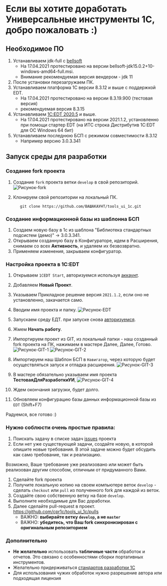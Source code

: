 # Если вы хотите доработать Универсальные инструменты 1С, добро пожаловать :)

## Необходимое ПО

1. Устанавливаем jdk-full с [bellsoft](https://bell-sw.com/pages/downloads/) 
   * На 17.04.2021 протестировано на версии bellsoft-jdk15.0.2+10-windows-amd64-full.msi.
   * Внимание рекомендуемая версия вендером - jdk 11
1. После установки перезагружаем ПК. 
1. Устанавливаем платформа 1С версии 8.3.12 и выше с поддержкой EDT.
   * На 17.04.2021 протестировано на версии 8.3.19.900 (тестовая версия)
   * рекомендуемая версия 8.3.15
1. Устанавливаем [1С:EDT 2020.5](https://edt.1c.ru/docs/new/download.php) и выше.
   * На 17.04.2021 протестировано на версии 2021.1.2, установленно при помощи стартер EDT (на ИТС строка Дистрибутив 1C:EDT для ОС Windows 64 бит)
1. Устанавливаем последнюю БСП с режимом совместимости 8.3.12
      * Например версию 3.0.3.341 

## Запуск среды для разработки

### Создание fork проекта

1. Создание `fork` проекта ветки `develop` в свой репозиторий.
   ![Рисунок-fork](fork-create.png)

1. Клонируем свой репозитории на локальный ПК.

   ```git
      git clone https://github.com/ВАШАКАУНТ/tools_ui_1c.git
   ```
### Создание информационной базы из шаблонна БСП

1. Создаем новую базу в 1с из шаблона "Библиотека стандартных подсистем (демо)" -> 3.0.3.341.
1. Открываем созданную базу в Конфигураторе, идем в Расширения, снимаем со всех **Активность**, и удаляем их безвозвратно.
1. Применяем изменения, закрываем конфигуратор. 

### Настройка проекта в 1С:EDT

1. Открываем `1CEDT Start`, авторизуемся используя [аккаунт]( https://developer.1c.ru/).
1. Добавляем **Новый Проект**.
1. Указываем Прикладное решение версия `2021.1.2`, если оно не установленно, закачается само.
1. Вводим имя проекта и папку.
   ![Рисунок-EDT](EDT-create.png)

1. Запускаем среду ЕДТ. при запуске снова [авторизуемся]( https://developer.1c.ru/).
1. Жмем **Начать работу**.
1. Импортируем проект из GIT, из локальный папки - наш созданный fork проекта на ПК, нажимаем в мастере Далее, Далее, Готово.
   ![Рисунок-GIT-1](EDT-Add-GIT-1.png) 
   ![Рисунок-GIT-2](EDT-Add-GIT-2.png)

1. Импортируем наш Шаблон БСП в `Навигатор`, через которую будет осуществляться запуск и отладка расширения.
   ![Рисунок-GIT-3](EDT-Add-GIT-3.png)


1. В мастере обязательно указываем имя проекта **ТестоваяДляРазработкиУИ**,
![Рисунок-GIT-4](EDT-Add-GIT-4.png)

1. Ждем окончания загрузки, будет долго. 
1. Обновляем конфигурацию базы данных информационной базы из `EDT` (Shift+F7)

Радуемся, все готово :)

### Нужно соблюсти очень простые правила:

1. Поискать задачу в списке задач [issues](https://github.com/cpr1c/tools_ui_1c/issues) проекта 
2. Если нет уже существующей задачи, создайте новую, в которой опишите новые требования. В этой задаче можно будет обсудить как само требование, так и реализацию.

Возможно, Ваше требование уже реализовано или может быть реализован другим способом, отличным от придуманного Вами.

1. Сделайте fork проекта
1. Получите локальную копию на своем компьютере веток `develop` - сделать `checkout` или `pull` из полученного fork для каждой из веток.
1. Создайте свою собственную ветку на базе `develop`.
1. Выполните необходимые для Вас доработки.
1. Далее сделайте pull-request в проект. https://github.com/cpr1c/tools_ui_1c/pulls
   - ВАЖНО: **выбирайте ветку `develop`, а не `master`**
   - ВАЖНО: **убедитесь, что Ваш fork синхронизирован с оригинальным репозиторием**

### Дополнительно
- **Не желательно** использовать **табличные части** обработок и отчетов. Это связано с особенностями сборки портативных инструментов.  
- Желательно придерживаться [стандартов разработки 1С](https://its.1c.ru/db/v8std)
- Для использования чужих обработок нужно разрешение автора или подходящая лицензия

